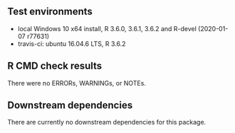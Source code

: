 ## Test environments
* local Windows 10 x64 install, R 3.6.0, 3.6.1, 3.6.2 and R-devel (2020-01-07 r77631)
* travis-ci: ubuntu 16.04.6 LTS, R 3.6.2


## R CMD check results
There were no ERRORs, WARNINGs, or NOTEs.


## Downstream dependencies
There are currently no downstream dependencies for this package.
